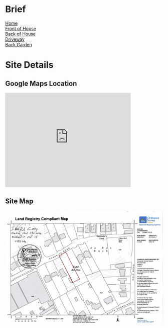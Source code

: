 
# Brief
[Home](brief.md) <br/>
[Front of House](front.md) <br/>
[Back of House](back.md) <br/>
[Driveway](driveway.md) <br/>
[Back Garden](garden) <br/>

#  Site Details
## Google Maps Location
<iframe src="https://www.google.com/maps/embed?pb=!4v1615742316000!6m8!1m7!1sOuTnY1AFFNivPruVMmHU_g!2m2!1d53.51872555085409!2d-6.105114580492074!3f118.42816457784701!4f-5.269892324520953!5f0.7820865974627469" width="400" height="300" style="border:0;" allowfullscreen="" loading="lazy"></iframe>


## Site Map
![House 1](images/sitemap.jpg "House 1")
